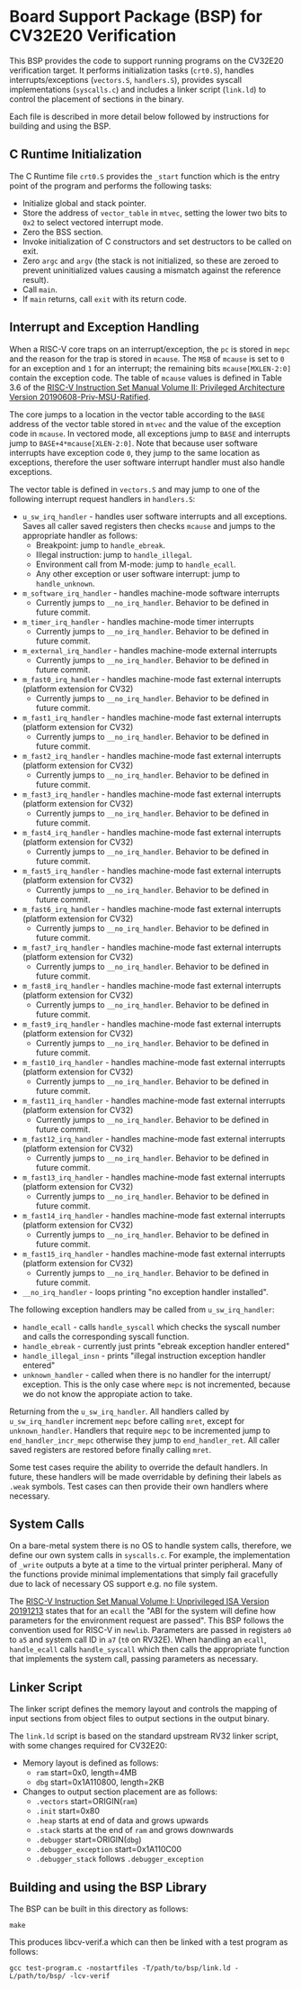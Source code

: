 <!--
Copyright 2022 OpenHW Group
SPDX-License-Identifier: Apache-2.0 WITH SHL-2.1
-->
Board Support Package (BSP) for CV32E20 Verification
=====================================================

This BSP provides the code to support running programs on the CV32E20 verification
target. It performs initialization tasks (`crt0.S`), handles
interrupts/exceptions (`vectors.S`, `handlers.S`), provides syscall
implementations (`syscalls.c`) and includes a linker script (`link.ld`) to
control the placement of sections in the binary.

Each file is described in more detail below followed by instructions for
building and using the BSP.

C Runtime Initialization
------------------------

The C Runtime file `crt0.S` provides the `_start` function which is the entry
point of the program and performs the following tasks:
  * Initialize global and stack pointer.
  * Store the address of `vector_table` in `mtvec`, setting the lower two bits
  to `0x2` to select vectored interrupt mode.
  * Zero the BSS section.
  * Invoke initialization of C constructors and set destructors to be called on
  exit.
  * Zero `argc` and `argv` (the stack is not initialized, so these are zeroed
  to prevent uninitialized values causing a mismatch against the reference
  result).
  * Call `main`.
  * If `main` returns, call `exit` with its return code.

Interrupt and Exception Handling
--------------------------------

When a RISC-V core traps on an interrupt/exception, the `pc` is stored in `mepc`
and the reason for the trap is stored in `mcause`. The `MSB` of `mcause`
is set to `0` for an exception and `1` for an interrupt; the remaining bits
`mcause[MXLEN-2:0]` contain the exception code. The table of `mcause` values is
defined in Table 3.6 of the [RISC-V Instruction Set Manual Volume II: Privileged
Architecture Version 20190608-Priv-MSU-Ratified](https://github.com/riscv/riscv-isa-manual/releases/download/Ratified-IMFDQC-and-Priv-v1.11/riscv-privileged-20190608.pdf).

The core jumps to a location in the vector table according to the `BASE` address
of the vector table stored in `mtvec` and the value of the exception code in
`mcause`. In vectored mode, all exceptions jump to `BASE` and interrupts jump to
`BASE+4*mcause[XLEN-2:0]`. Note that because user software interrupts have
exception code `0`, they jump to the same location as exceptions, therefore the
user software interrupt handler must also handle exceptions.

The vector table is defined in `vectors.S` and may jump to one of the
following interrupt request handlers in `handlers.S`:
  * `u_sw_irq_handler` - handles user software interrupts and all exceptions.
  Saves all caller saved registers then checks `mcause` and jumps to the
  appropriate handler as follows:
    - Breakpoint: jump to `handle_ebreak`.
    - Illegal instruction: jump to `handle_illegal`.
    - Environment call from M-mode: jump to `handle_ecall`.
    - Any other exception or user software interrupt: jump to `handle_unknown`.
  * `m_software_irq_handler` - handles machine-mode software interrupts
    - Currently jumps to `__no_irq_handler`.  Behavior to be defined in future commit.
  * `m_timer_irq_handler` - handles machine-mode timer interrupts
    - Currently jumps to `__no_irq_handler`.  Behavior to be defined in future commit.
  * `m_external_irq_handler` - handles machine-mode external interrupts
    - Currently jumps to `__no_irq_handler`.  Behavior to be defined in future commit.
  * `m_fast0_irq_handler` - handles machine-mode fast external interrupts (platform extension for CV32)  
    - Currently jumps to `__no_irq_handler`.  Behavior to be defined in future commit.
  * `m_fast1_irq_handler` - handles machine-mode fast external interrupts (platform extension for CV32)
    - Currently jumps to `__no_irq_handler`.  Behavior to be defined in future commit.
  * `m_fast2_irq_handler` - handles machine-mode fast external interrupts (platform extension for CV32)
    - Currently jumps to `__no_irq_handler`.  Behavior to be defined in future commit.
  * `m_fast3_irq_handler` - handles machine-mode fast external interrupts (platform extension for CV32)
    - Currently jumps to `__no_irq_handler`.  Behavior to be defined in future commit.
  * `m_fast4_irq_handler` - handles machine-mode fast external interrupts (platform extension for CV32)
    - Currently jumps to `__no_irq_handler`.  Behavior to be defined in future commit.
  * `m_fast5_irq_handler` - handles machine-mode fast external interrupts (platform extension for CV32)
    - Currently jumps to `__no_irq_handler`.  Behavior to be defined in future commit.
  * `m_fast6_irq_handler` - handles machine-mode fast external interrupts (platform extension for CV32)
    - Currently jumps to `__no_irq_handler`.  Behavior to be defined in future commit.
  * `m_fast7_irq_handler` - handles machine-mode fast external interrupts (platform extension for CV32)
    - Currently jumps to `__no_irq_handler`.  Behavior to be defined in future commit.
  * `m_fast8_irq_handler` - handles machine-mode fast external interrupts (platform extension for CV32)
    - Currently jumps to `__no_irq_handler`.  Behavior to be defined in future commit.
  * `m_fast9_irq_handler` - handles machine-mode fast external interrupts (platform extension for CV32)
    - Currently jumps to `__no_irq_handler`.  Behavior to be defined in future commit.
  * `m_fast10_irq_handler` - handles machine-mode fast external interrupts (platform extension for CV32)
    - Currently jumps to `__no_irq_handler`.  Behavior to be defined in future commit.
  * `m_fast11_irq_handler` - handles machine-mode fast external interrupts (platform extension for CV32)
    - Currently jumps to `__no_irq_handler`.  Behavior to be defined in future commit.
  * `m_fast12_irq_handler` - handles machine-mode fast external interrupts (platform extension for CV32)
    - Currently jumps to `__no_irq_handler`.  Behavior to be defined in future commit.
  * `m_fast13_irq_handler` - handles machine-mode fast external interrupts (platform extension for CV32)
    - Currently jumps to `__no_irq_handler`.  Behavior to be defined in future commit.
  * `m_fast14_irq_handler` - handles machine-mode fast external interrupts (platform extension for CV32)
    - Currently jumps to `__no_irq_handler`.  Behavior to be defined in future commit.
  * `m_fast15_irq_handler` - handles machine-mode fast external interrupts (platform extension for CV32)
    - Currently jumps to `__no_irq_handler`.  Behavior to be defined in future commit.
  * `__no_irq_handler` - loops printing "no exception handler installed".

The following exception handlers may be called from `u_sw_irq_handler`:
  * `handle_ecall` - calls `handle_syscall` which checks the syscall number and
  calls the corresponding syscall function.
  * `handle_ebreak` - currently just prints "ebreak exception handler entered"
  * `handle_illegal_insn` - prints "illegal instruction exception handler
  entered"
  * `unknown_handler` - called when there is no handler for the interrupt/
  exception. This is the only case where `mepc` is not incremented, because we
  do not know the appropiate action to take.

Returning from the `u_sw_irq_handler`. All handlers called by `u_sw_irq_handler`
increment `mepc` before calling `mret`, except for `unknown_handler`. Handlers
that require `mepc` to be incremented jump to `end_handler_incr_mepc` otherwise
they jump to `end_handler_ret`. All caller saved registers are restored before
finally calling `mret`.

Some test cases require the ability to override the default handlers. In future,
these handlers will be made overridable by defining their labels as `.weak`
symbols. Test cases can then provide their own handlers where necessary.

System Calls
------------

On a bare-metal system there is no OS to handle system calls, therefore, we
define our own system calls in `syscalls.c`. For example, the implementation of
`_write` outputs a byte at a time to the virtual printer peripheral. Many of the
functions provide minimal implementations that simply fail gracefully due to
lack of necessary OS support e.g. no file system.

The [RISC-V Instruction Set Manual Volume I: Unprivileged ISA Version 20191213](
https://content.riscv.org/wp-content/uploads/2019/06/riscv-spec.pdf) states that
for an `ecall` the "ABI for the system will define how parameters for the
environment request are passed". This BSP follows the convention used for RISC-V
in `newlib`. Parameters are passed in registers `a0` to `a5` and system call ID
in `a7` (`t0` on RV32E). When handling an `ecall`, `handle_ecall` calls
`handle_syscall` which then calls the appropriate function that implements the
system call, passing parameters as necessary.

Linker Script
-------------

The linker script defines the memory layout and controls the mapping of input
sections from object files to output sections in the output binary.

The `link.ld` script is based on the standard upstream RV32 linker script, with
some changes required for CV32E20:
  * Memory layout is defined as follows:
    * `ram` start=0x0, length=4MB
    * `dbg` start=0x1A110800, length=2KB
  * Changes to output section placement are as follows:
    - `.vectors` start=ORIGIN(`ram`)
    - `.init` start=0x80
    - `.heap` starts at end of data and grows upwards
    - `.stack` starts at the end of `ram` and grows downwards
    - `.debugger` start=ORIGIN(`dbg`)
    - `.debugger_exception` start=0x1A110C00
    - `.debugger_stack` follows `.debugger_exception`

Building and using the BSP Library
----------------------------------

The BSP can be built in this directory as follows:
```
make
```
This produces libcv-verif.a which can then be linked with a test program as
follows:

```
gcc test-program.c -nostartfiles -T/path/to/bsp/link.ld -L/path/to/bsp/ -lcv-verif
```
